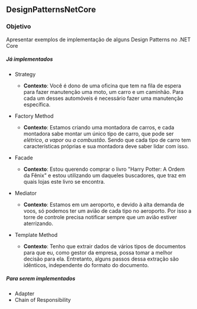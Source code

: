 ## DesignPatternsNetCore

### Objetivo
Apresentar exemplos de implementação de alguns Design Patterns no .NET Core

##### Já implementados

- Strategy
    - **Contexto**: Você é dono de uma oficina que tem na fila de espera para fazer manutenção uma moto, um carro e um caminhão. Para cada um desses automóveis é necessário fazer uma manutenção específica.

- Factory Method
    - **Contexto**: Estamos criando uma montadora de carros, e cada montadora sabe montar um único tipo de carro, que pode ser _elétrico_, _a vapor_ ou _a combustão_. Sendo que cada tipo de carro tem características próprias e sua montadora deve saber lidar com isso.

- Facade
    - **Contexto**: Estou querendo comprar o livro "Harry Potter: A Ordem da Fênix" e estou utilizando um daqueles buscadores, que traz em quais lojas este livro se encontra.

- Mediator
    - **Contexto**: Estamos em um aeroporto, e devido à alta demanda de voos, só podemos ter um avião de cada tipo no aeroporto. Por isso a torre de controle precisa notificar sempre que um avião estiver aterrizando.

- Template Method
    - **Contexto**: Tenho que extrair dados de vários tipos de documentos para que eu, como gestor da empresa, possa tomar a melhor decisão para ela. Entretanto, alguns passos dessa extração são idênticos, independente do formato do documento.

##### Para serem implementados
- Adapter
- Chain of Responsibility